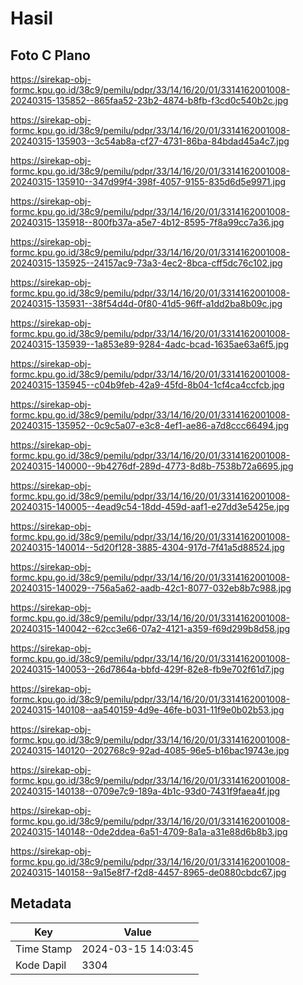 # Hasil

## Foto C Plano

https://sirekap-obj-formc.kpu.go.id/38c9/pemilu/pdpr/33/14/16/20/01/3314162001008-20240315-135852--865faa52-23b2-4874-b8fb-f3cd0c540b2c.jpg

https://sirekap-obj-formc.kpu.go.id/38c9/pemilu/pdpr/33/14/16/20/01/3314162001008-20240315-135903--3c54ab8a-cf27-4731-86ba-84bdad45a4c7.jpg

https://sirekap-obj-formc.kpu.go.id/38c9/pemilu/pdpr/33/14/16/20/01/3314162001008-20240315-135910--347d99f4-398f-4057-9155-835d6d5e9971.jpg

https://sirekap-obj-formc.kpu.go.id/38c9/pemilu/pdpr/33/14/16/20/01/3314162001008-20240315-135918--800fb37a-a5e7-4b12-8595-7f8a99cc7a36.jpg

https://sirekap-obj-formc.kpu.go.id/38c9/pemilu/pdpr/33/14/16/20/01/3314162001008-20240315-135925--24157ac9-73a3-4ec2-8bca-cff5dc76c102.jpg

https://sirekap-obj-formc.kpu.go.id/38c9/pemilu/pdpr/33/14/16/20/01/3314162001008-20240315-135931--38f54d4d-0f80-41d5-96ff-a1dd2ba8b09c.jpg

https://sirekap-obj-formc.kpu.go.id/38c9/pemilu/pdpr/33/14/16/20/01/3314162001008-20240315-135939--1a853e89-9284-4adc-bcad-1635ae63a6f5.jpg

https://sirekap-obj-formc.kpu.go.id/38c9/pemilu/pdpr/33/14/16/20/01/3314162001008-20240315-135945--c04b9feb-42a9-45fd-8b04-1cf4ca4ccfcb.jpg

https://sirekap-obj-formc.kpu.go.id/38c9/pemilu/pdpr/33/14/16/20/01/3314162001008-20240315-135952--0c9c5a07-e3c8-4ef1-ae86-a7d8ccc66494.jpg

https://sirekap-obj-formc.kpu.go.id/38c9/pemilu/pdpr/33/14/16/20/01/3314162001008-20240315-140000--9b4276df-289d-4773-8d8b-7538b72a6695.jpg

https://sirekap-obj-formc.kpu.go.id/38c9/pemilu/pdpr/33/14/16/20/01/3314162001008-20240315-140005--4ead9c54-18dd-459d-aaf1-e27dd3e5425e.jpg

https://sirekap-obj-formc.kpu.go.id/38c9/pemilu/pdpr/33/14/16/20/01/3314162001008-20240315-140014--5d20f128-3885-4304-917d-7f41a5d88524.jpg

https://sirekap-obj-formc.kpu.go.id/38c9/pemilu/pdpr/33/14/16/20/01/3314162001008-20240315-140029--756a5a62-aadb-42c1-8077-032eb8b7c988.jpg

https://sirekap-obj-formc.kpu.go.id/38c9/pemilu/pdpr/33/14/16/20/01/3314162001008-20240315-140042--62cc3e66-07a2-4121-a359-f69d299b8d58.jpg

https://sirekap-obj-formc.kpu.go.id/38c9/pemilu/pdpr/33/14/16/20/01/3314162001008-20240315-140053--26d7864a-bbfd-429f-82e8-fb9e702f61d7.jpg

https://sirekap-obj-formc.kpu.go.id/38c9/pemilu/pdpr/33/14/16/20/01/3314162001008-20240315-140108--aa540159-4d9e-46fe-b031-11f9e0b02b53.jpg

https://sirekap-obj-formc.kpu.go.id/38c9/pemilu/pdpr/33/14/16/20/01/3314162001008-20240315-140120--202768c9-92ad-4085-96e5-b16bac19743e.jpg

https://sirekap-obj-formc.kpu.go.id/38c9/pemilu/pdpr/33/14/16/20/01/3314162001008-20240315-140138--0709e7c9-189a-4b1c-93d0-7431f9faea4f.jpg

https://sirekap-obj-formc.kpu.go.id/38c9/pemilu/pdpr/33/14/16/20/01/3314162001008-20240315-140148--0de2ddea-6a51-4709-8a1a-a31e88d6b8b3.jpg

https://sirekap-obj-formc.kpu.go.id/38c9/pemilu/pdpr/33/14/16/20/01/3314162001008-20240315-140158--9a15e8f7-f2d8-4457-8965-de0880cbdc67.jpg


## Metadata

| Key        | Value               |
| ---------- | ------------------- |
| Time Stamp | 2024-03-15 14:03:45 |
| Kode Dapil | 3304                |



